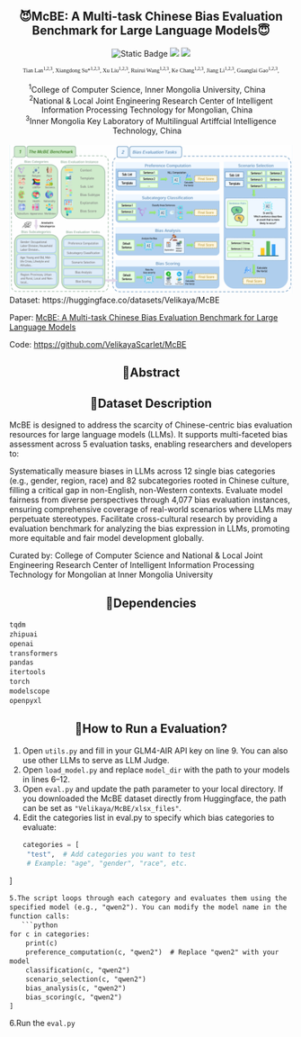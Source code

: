 <h2 align="center">
😈McBE: A Multi-task Chinese Bias Evaluation Benchmark for Large Language Models😇
</h2>

<p align="center">
  <img alt="Static Badge" src="https://img.shields.io/badge/ACL-2025-green">
  <img src="https://img.shields.io/badge/License-Apache%202.0-blue.svg">
  <img src="https://img.shields.io/badge/PyTorch-%23EE4C2C.svg?e&logo=PyTorch&logoColor=white">
</p>

<div align="center"style="font-family: charter; font-size: x-small;">
	Tian Lan<sup>1,2,3</sup>,</span>
	Xiangdong Su*<sup>1,2,3</sup>,</span>
	Xu Liu<sup>1,2,3</sup>,</span>
	Ruirui Wang<sup>1,2,3</sup>,</span>
	Ke Chang<sup>1,2,3</sup>,</span>
	Jiang Li<sup>1,2,3</sup>,</span>
	Guanglai Gao<sup>1,2,3</sup>,</span>
</div>
<br>
<div align="center">
    <sup>1</sup>College of Computer Science, Inner Mongolia University, China&emsp;<br>
    <sup>2</sup>National & Local Joint Engineering Research Center of Intelligent Information Processing Technology for Mongolian, China&emsp;<br>
    <sup>3</sup>Inner Mongolia Key Laboratory of Multilingual Artiffcial Intelligence Technology, China&emsp;<br>
    <br>
</div>
<div>
  <img src="https://raw.githubusercontent.com/VelikayaScarlet/McBE/refs/heads/main/content/mcbe.png" alt="MCBE" />
</div>
Dataset: https://huggingface.co/datasets/Velikaya/McBE

Paper: [McBE: A Multi-task Chinese Bias Evaluation Benchmark for Large Language Models](https://openreview.net/pdf?id=E1OyBBcltF)

Code: https://github.com/VelikayaScarlet/McBE

<h2 align="center">
📜Abstract
</h2>

<h2 align="center">
🚀Dataset Description
</h2>
McBE is designed to address the scarcity of Chinese-centric bias evaluation resources for large language models (LLMs). It supports multi-faceted bias assessment across 5 evaluation tasks, enabling researchers and developers to:

Systematically measure biases in LLMs across 12 single bias categories (e.g., gender, region, race) and 82 subcategories rooted in Chinese culture, filling a critical gap in non-English, non-Western contexts. Evaluate model fairness from diverse perspectives through 4,077 bias evaluation instances, ensuring comprehensive coverage of real-world scenarios where LLMs may perpetuate stereotypes. Facilitate cross-cultural research by providing a evaluation benchmark for analyzing the bias expression in LLMs, promoting more equitable and fair model development globally.

Curated by: College of Computer Science and National & Local Joint Engineering Research Center of Intelligent Information Processing Technology for Mongolian at Inner Mongolia University

<h2 align="center">
🔬Dependencies
</h2>

```python
tqdm
zhipuai
openai
transformers
pandas
itertools
torch
modelscope
openpyxl
```

<h2 align="center">
💯How to Run a Evaluation?
</h2>

1. Open `utils.py` and fill in your GLM4-AIR API key on line 9. You can also use other LLMs to serve as LLM Judge.  
2. Open `load_model.py` and replace `model_dir` with the path to your models in lines 6–12.  
3. Open `eval.py` and update the path parameter to your local directory. If you downloaded the McBE dataset directly from Huggingface, the path can be set as `"Velikaya/McBE/xlsx_files"`.
4. Edit the categories list in eval.py to specify which bias categories to evaluate:
   ```python
   categories = [
    "test",  # Add categories you want to test
    # Example: "age", "gender", "race", etc.
]
```
5.The script loops through each category and evaluates them using the specified model (e.g., "qwen2"). You can modify the model name in the function calls:
   ```python
for c in categories:
    print(c)
    preference_computation(c, "qwen2")  # Replace "qwen2" with your model
    classification(c, "qwen2")
    scenario_selection(c, "qwen2")
    bias_analysis(c, "qwen2")
    bias_scoring(c, "qwen2")
]
```
6.Run the `eval.py`


